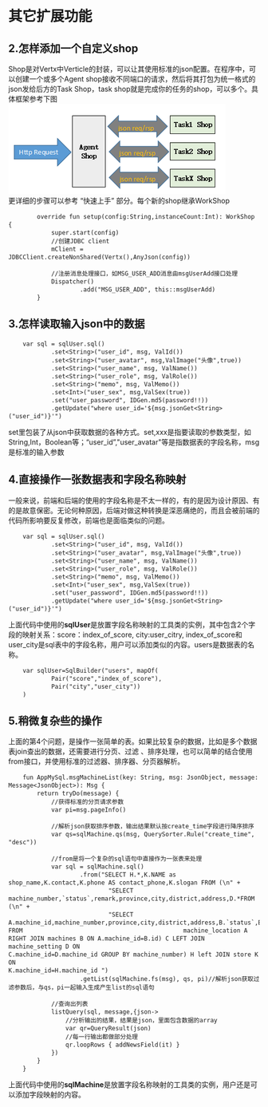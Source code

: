 
# 其它扩展功能
## 2.怎样添加一个自定义shop
Shop是对Vertx中Verticle的封装，可以让其使用标准的json配置。在程序中，可以创建一个或多个Agent shop接收不同端口的请求，然后将其打包为统一格式的json发给后方的Task Shop，task shop就是完成你的任务的shop，可以多个。具体框架参考下图  
        ![image](https://github.com/Miao4099/VertxApp/blob/master/images/framework.png)   
更详细的步骤可以参考 “快速上手” 部分。每个新的shop继承WorkShop  
    
            override fun setup(config:String,instanceCount:Int): WorkShop {
                super.start(config)
                //创建JDBC client        
                mClient = JDBCClient.createNonShared(Vertx(),AnyJson(config))

                //注册消息处理接口，如MSG_USER_ADD消息由msgUserAdd接口处理        
                Dispatcher()
                        .add("MSG_USER_ADD", this::msgUserAdd)
            }
    
    
    
## 3.怎样读取输入json中的数据
        var sql = sqlUser.sql()
                .set<String>("user_id", msg, ValId())
                .set<String>("user_avatar", msg,ValImage("头像",true))
                .set<String>("user_name", msg, ValName())
                .set<String>("user_role", msg, ValRole())
                .set<String>("memo", msg, ValMemo())
                .set<Int>("user_sex", msg,ValSex(true))
                .set("user_password", IDGen.md5(password!!))
                .getUpdate("where user_id='${msg.jsonGet<String>("user_id")}'")

set里包装了从json中获取数据的各种方式。set<xxx>,xxx是指要读取的参数类型，如String,Int，Boolean等；“user_id”,"user_avatar"等是指数据表的字段名称，msg是标准的输入参数

## 4.直接操作一张数据表和字段名称映射

一般来说，前端和后端的使用的字段名称是不太一样的，有的是因为设计原因、有的是故意保密。无论何种原因，后端对做这种转换是深恶痛绝的，而且会被前端的代码所影响要反复修改，前端也是面临类似的问题。

        var sql = sqlUser.sql()
                .set<String>("user_id", msg, ValId())
                .set<String>("user_avatar", msg,ValImage("头像",true))
                .set<String>("user_name", msg, ValName())
                .set<String>("user_role", msg, ValRole())
                .set<String>("memo", msg, ValMemo())
                .set<Int>("user_sex", msg,ValSex(true))
                .set("user_password", IDGen.md5(password!!))
                .getUpdate("where user_id='${msg.jsonGet<String>("user_id")}'")

上面代码中使用的**sqlUser**是放置字段名称映射的工具类的实例，其中包含2个字段的映射关系：score：index_of_score, city:user_citry, index_of_score和user_city是sql表中的字段名称，用户可以添加类似的内容。users是数据表的名称。

        var sqlUser=SqlBuilder("users", mapOf(
                Pair("score","index_of_score"),
                Pair("city","user_city"))
        )
        
## 5.稍微复杂些的操作
上面的第4个问题，是操作一张简单的表。如果比较复杂的数据，比如是多个数据表join查出的数据，还需要进行分页、过滤 、排序处理，也可以简单的结合使用from接口，并使用标准的过滤器、排序器、分页器解析。

        fun AppMySql.msgMachineList(key: String, msg: JsonObject, message: Message<JsonObject>): Msg {
            return tryDo(message) {
                //获得标准的分页请求参数 
                var pi=msg.pageInfo()

                //解析json获取排序参数，输出结果默认按create_time字段进行降序排序
                var qs=sqlMachine.qs(msg, QuerySorter.Rule("create_time", "desc"))

                //from是将一个复杂的sql语句中直接作为一张表来处理
                var sql = sqlMachine.sql()
                        .from("SELECT H.*,K.NAME as shop_name,K.contact,K.phone AS contact_phone,K.slogan FROM (\n" +
                                "SELECT machine_number,`status`,remark,province,city,district,address,D.*FROM (\n" +
                                "SELECT A.machine_id,machine_number,province,city,district,address,B.`status`,B.remark FROM                                             machine_location A RIGHT JOIN machines B ON A.machine_id=B.id) C LEFT JOIN machine_setting D ON                                 C.machine_id=D.machine_id GROUP BY machine_number) H left JOIN store K ON                                                               K.machine_id=H.machine_id ")
                        .getList(sqlMachine.fs(msg), qs, pi)//解析json获取过滤参数后，与qs，pi一起输入生成产生list的sql语句

                //查询出列表
                listQuery(sql, message,{json->
                    //分析输出的结果，结果是json，里面包含数据的array    
                    var qr=QueryResult(json)
                    //每一行输出都做部分处理
                    qr.loopRows { addNewsField(it) }
                })
            }
        }


上面代码中使用的**sqlMachine**是放置字段名称映射的工具类的实例，用户还是可以添加字段映射的内容。

